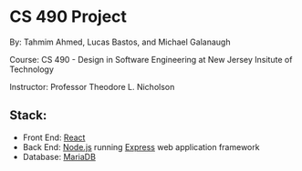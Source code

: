 # CS 490 Project
By: Tahmim Ahmed, Lucas Bastos, and Michael Galanaugh

Course: CS 490 - Design in Software Engineering at New Jersey Insitute of Technology

Instructor: Professor Theodore L. Nicholson

## Stack:
- Front End: [React](https://reactjs.org)
- Back End: [Node.js](https://nodejs.org/en/) running [Express](https://expressjs.com/) web application framework
- Database: [MariaDB](https://mariadb.com)
